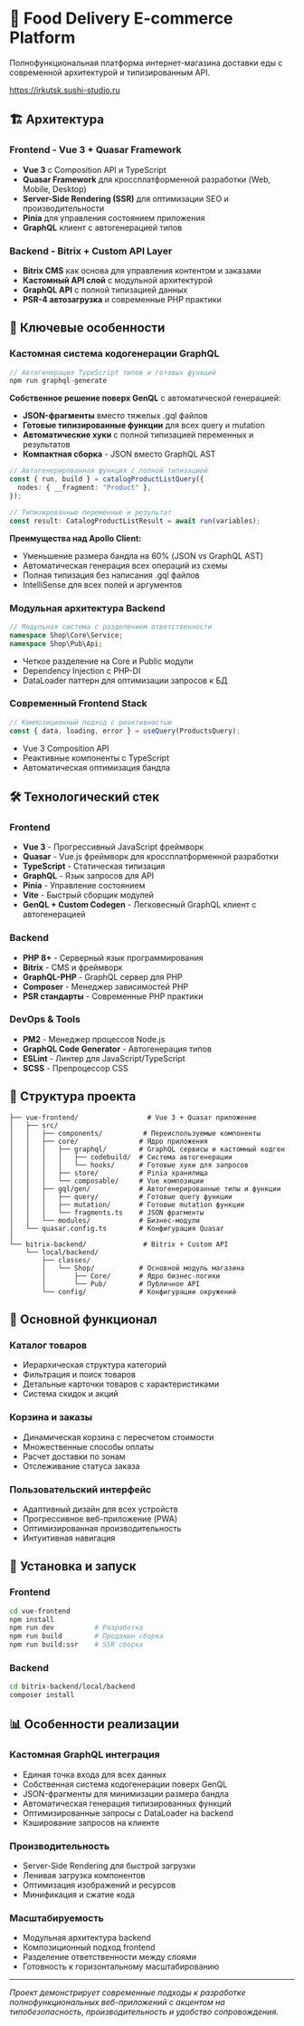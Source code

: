 # 🍕 Food Delivery E-commerce Platform

Полнофункциональная платформа интернет-магазина доставки еды с современной архитектурой и типизированным API.

https://irkutsk.sushi-studio.ru

## 🏗️ Архитектура

### Frontend - Vue 3 + Quasar Framework

- **Vue 3** с Composition API и TypeScript
- **Quasar Framework** для кроссплатформенной разработки (Web, Mobile, Desktop)
- **Server-Side Rendering (SSR)** для оптимизации SEO и производительности
- **Pinia** для управления состоянием приложения
- **GraphQL** клиент с автогенерацией типов

### Backend - Bitrix + Custom API Layer

- **Bitrix CMS** как основа для управления контентом и заказами
- **Кастомный API слой** с модульной архитектурой
- **GraphQL API** с полной типизацией данных
- **PSR-4 автозагрузка** и современные PHP практики

## 🚀 Ключевые особенности

### Кастомная система кодогенерации GraphQL

```typescript
// Автогенерация TypeScript типов и готовых функций
npm run graphql-generate
```

**Собственное решение поверх GenQL** с автоматической генерацией:

- **JSON-фрагменты** вместо тяжелых .gql файлов
- **Готовые типизированные функции** для всех query и mutation
- **Автоматические хуки** с полной типизацией переменных и результатов
- **Компактная сборка** - JSON вместо GraphQL AST

```typescript
// Автогенерированная функция с полной типизацией
const { run, build } = catalogProductListQuery({
  nodes: { __fragment: "Product" },
});

// Типизированные переменные и результат
const result: CatalogProductListResult = await run(variables);
```

**Преимущества над Apollo Client:**

- Уменьшение размера бандла на 60% (JSON vs GraphQL AST)
- Автоматическая генерация всех операций из схемы
- Полная типизация без написания .gql файлов
- IntelliSense для всех полей и аргументов

### Модульная архитектура Backend

```php
// Модульная система с разделением ответственности
namespace Shop\Core\Service;
namespace Shop\Pub\Api;
```

- Четкое разделение на Core и Public модули
- Dependency Injection с PHP-DI
- DataLoader паттерн для оптимизации запросов к БД

### Современный Frontend Stack

```typescript
// Композиционный подход с реактивностью
const { data, loading, error } = useQuery(ProductsQuery);
```

- Vue 3 Composition API
- Реактивные компоненты с TypeScript
- Автоматическая оптимизация бандла

## 🛠️ Технологический стек

### Frontend

- **Vue 3** - Прогрессивный JavaScript фреймворк
- **Quasar** - Vue.js фреймворк для кроссплатформенной разработки
- **TypeScript** - Статическая типизация
- **GraphQL** - Язык запросов для API
- **Pinia** - Управление состоянием
- **Vite** - Быстрый сборщик модулей
- **GenQL + Custom Codegen** - Легковесный GraphQL клиент с автогенерацией

### Backend

- **PHP 8+** - Серверный язык программирования
- **Bitrix** - CMS и фреймворк
- **GraphQL-PHP** - GraphQL сервер для PHP
- **Composer** - Менеджер зависимостей PHP
- **PSR стандарты** - Современные PHP практики

### DevOps & Tools

- **PM2** - Менеджер процессов Node.js
- **GraphQL Code Generator** - Автогенерация типов
- **ESLint** - Линтер для JavaScript/TypeScript
- **SCSS** - Препроцессор CSS

## 📁 Структура проекта

```
├── vue-frontend/                 # Vue 3 + Quasar приложение
│   ├── src/
│   │   ├── components/          # Переиспользуемые компоненты
│   │   ├── core/               # Ядро приложения
│   │   │   ├── graphql/        # GraphQL сервисы и кастомный кодген
│   │   │   │   ├── codebuild/  # Система автогенерации
│   │   │   │   └── hooks/      # Готовые хуки для запросов
│   │   │   ├── store/          # Pinia хранилища
│   │   │   └── composable/     # Vue композиции
│   │   ├── gql/gen/            # Автогенерированные типы и функции
│   │   │   ├── query/          # Готовые query функции
│   │   │   ├── mutation/       # Готовые mutation функции
│   │   │   └── fragments.ts    # JSON фрагменты
│   │   └── modules/            # Бизнес-модули
│   └── quasar.config.ts        # Конфигурация Quasar
│
└── bitrix-backend/              # Bitrix + Custom API
    └── local/backend/
        ├── classes/
        │   └── Shop/           # Основной модуль магазина
        │       ├── Core/       # Ядро бизнес-логики
        │       └── Pub/        # Публичное API
        └── config/             # Конфигурации окружений
```

## 🎯 Основной функционал

### Каталог товаров

- Иерархическая структура категорий
- Фильтрация и поиск товаров
- Детальные карточки товаров с характеристиками
- Система скидок и акций

### Корзина и заказы

- Динамическая корзина с пересчетом стоимости
- Множественные способы оплаты
- Расчет доставки по зонам
- Отслеживание статуса заказа

### Пользовательский интерфейс

- Адаптивный дизайн для всех устройств
- Прогрессивное веб-приложение (PWA)
- Оптимизированная производительность
- Интуитивная навигация

## 🔧 Установка и запуск

### Frontend

```bash
cd vue-frontend
npm install
npm run dev          # Разработка
npm run build        # Продакшн сборка
npm run build:ssr    # SSR сборка
```

### Backend

```bash
cd bitrix-backend/local/backend
composer install
```

## 📊 Особенности реализации

### Кастомная GraphQL интеграция

- Единая точка входа для всех данных
- Собственная система кодогенерации поверх GenQL
- JSON-фрагменты для минимизации размера бандла
- Автоматическая генерация типизированных функций
- Оптимизированные запросы с DataLoader на backend
- Кэширование запросов на клиенте

### Производительность

- Server-Side Rendering для быстрой загрузки
- Ленивая загрузка компонентов
- Оптимизация изображений и ресурсов
- Минификация и сжатие кода

### Масштабируемость

- Модульная архитектура backend
- Композиционный подход frontend
- Разделение ответственности между слоями
- Готовность к горизонтальному масштабированию

---

_Проект демонстрирует современные подходы к разработке полнофункциональных веб-приложений с акцентом на типобезопасность, производительность и удобство сопровождения._
